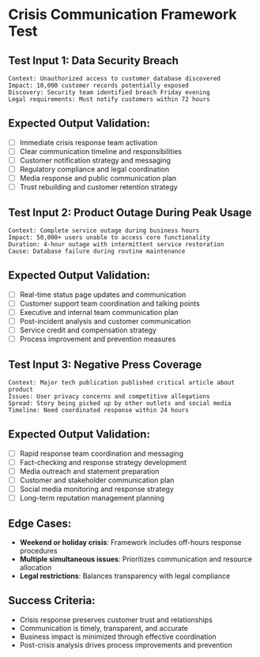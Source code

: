 # Crisis Communication Framework Test

## Test Input 1: Data Security Breach
```
Context: Unauthorized access to customer database discovered
Impact: 10,000 customer records potentially exposed
Discovery: Security team identified breach Friday evening
Legal requirements: Must notify customers within 72 hours
```

## Expected Output Validation:
- [ ] Immediate crisis response team activation
- [ ] Clear communication timeline and responsibilities
- [ ] Customer notification strategy and messaging
- [ ] Regulatory compliance and legal coordination
- [ ] Media response and public communication plan
- [ ] Trust rebuilding and customer retention strategy

## Test Input 2: Product Outage During Peak Usage
```
Context: Complete service outage during business hours
Impact: 50,000+ users unable to access core functionality
Duration: 4-hour outage with intermittent service restoration
Cause: Database failure during routine maintenance
```

## Expected Output Validation:
- [ ] Real-time status page updates and communication
- [ ] Customer support team coordination and talking points
- [ ] Executive and internal team communication plan
- [ ] Post-incident analysis and customer communication
- [ ] Service credit and compensation strategy
- [ ] Process improvement and prevention measures

## Test Input 3: Negative Press Coverage
```
Context: Major tech publication published critical article about product
Issues: User privacy concerns and competitive allegations
Spread: Story being picked up by other outlets and social media
Timeline: Need coordinated response within 24 hours
```

## Expected Output Validation:
- [ ] Rapid response team coordination and messaging
- [ ] Fact-checking and response strategy development
- [ ] Media outreach and statement preparation
- [ ] Customer and stakeholder communication plan
- [ ] Social media monitoring and response strategy
- [ ] Long-term reputation management planning

## Edge Cases:
- **Weekend or holiday crisis**: Framework includes off-hours response procedures
- **Multiple simultaneous issues**: Prioritizes communication and resource allocation
- **Legal restrictions**: Balances transparency with legal compliance

## Success Criteria:
- Crisis response preserves customer trust and relationships
- Communication is timely, transparent, and accurate
- Business impact is minimized through effective coordination
- Post-crisis analysis drives process improvements and prevention